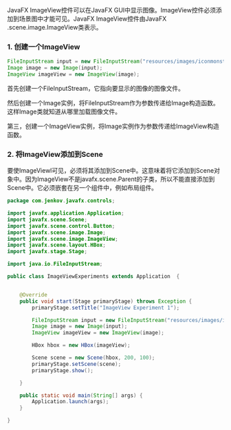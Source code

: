 JavaFX ImageView控件可以在JavaFX GUI中显示图像。ImageView控件必须添加到场景图中才能可见。JavaFX ImageView控件由JavaFX .scene.image.ImageView类表示。

### 1. 创建一个ImageView

```java
FileInputStream input = new FileInputStream("resources/images/iconmonstr-home-6-48.png");
Image image = new Image(input);
ImageView imageView = new ImageView(image);
```

首先创建一个FileInputStream，它指向要显示的图像的图像文件。

然后创建一个Image实例，将FileInputStream作为参数传递给Image构造函数。这样Image类就知道从哪里加载图像文件。

第三，创建一个ImageView实例，将Image实例作为参数传递给ImageView构造函数。

### 2. 将ImageView添加到Scene

要使ImageViewl可见，必须将其添加到Scene中。这意味着将它添加到Scene对象中。因为ImageView不是javafx.scene.Parent的子类，所以不能直接添加到Scene中。它必须嵌套在另一个组件中，例如布局组件。

```java
package com.jenkov.javafx.controls;

import javafx.application.Application;
import javafx.scene.Scene;
import javafx.scene.control.Button;
import javafx.scene.image.Image;
import javafx.scene.image.ImageView;
import javafx.scene.layout.HBox;
import javafx.stage.Stage;

import java.io.FileInputStream;

public class ImageViewExperiments extends Application  {


    @Override
    public void start(Stage primaryStage) throws Exception {
        primaryStage.setTitle("ImageView Experiment 1");

        FileInputStream input = new FileInputStream("resources/images/iconmonstr-home-6-48.png");
        Image image = new Image(input);
        ImageView imageView = new ImageView(image);

        HBox hbox = new HBox(imageView);

        Scene scene = new Scene(hbox, 200, 100);
        primaryStage.setScene(scene);
        primaryStage.show();

    }

    public static void main(String[] args) {
        Application.launch(args);
    }

}
```